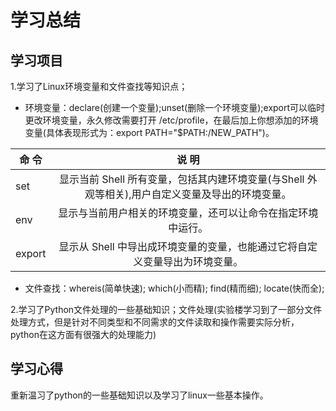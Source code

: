 # 学习总结
## 学习项目
1.学习了Linux环境变量和文件查找等知识点；

* 环境变量：declare(创建一个变量);unset(删除一个环境变量);export可以临时更改环境变量，永久修改需要打开 /etc/profile，在最后加上你想添加的环境变量(具体表现形式为：export  PATH="$PATH:/NEW_PATH")。

|  命 令        | 说 明          |
| ------------- |:-------------:|
| set      | 显示当前 Shell 所有变量，包括其内建环境变量(与Shell 外观等相关),用户自定义变量及导出的环境变量。|
| env      | 显示与当前用户相关的环境变量，还可以让命令在指定环境中运行。|
| export   | 显示从 Shell 中导出成环境变量的变量，也能通过它将自定义变量导出为环境变量。|

* 文件查找：whereis(简单快速); which(小而精); find(精而细); locate(快而全);

2.学习了Python文件处理的一些基础知识；文件处理(实验楼学习到了一部分文件处理方式，但是针对不同类型和不同需求的文件读取和操作需要实际分析，python在这方面有很强大的处理能力)
## 学习心得
重新温习了python的一些基础知识以及学习了linux一些基本操作。
